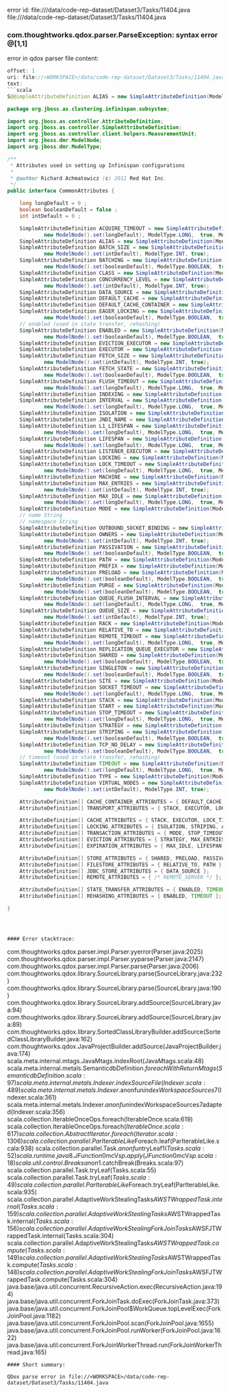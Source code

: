 error id: file://<WORKSPACE>/data/code-rep-dataset/Dataset3/Tasks/11404.java
file://<WORKSPACE>/data/code-rep-dataset/Dataset3/Tasks/11404.java
### com.thoughtworks.qdox.parser.ParseException: syntax error @[1,1]

error in qdox parser
file content:
```java
offset: 1
uri: file://<WORKSPACE>/data/code-rep-dataset/Dataset3/Tasks/11404.java
text:
```scala
S@@impleAttributeDefinition ALIAS = new SimpleAttributeDefinition(ModelKeys.ALIAS, ModelType.LIST, true);

package org.jboss.as.clustering.infinispan.subsystem;

import org.jboss.as.controller.AttributeDefinition;
import org.jboss.as.controller.SimpleAttributeDefinition;
import org.jboss.as.controller.client.helpers.MeasurementUnit;
import org.jboss.dmr.ModelNode;
import org.jboss.dmr.ModelType;

/**
 * Attributes used in setting up Infinispan configurations
 *
 * @author Richard Achmatowicz (c) 2011 Red Hat Inc.
 */
public interface CommonAttributes {

    long longDefault = 0 ;
    boolean booleanDefault = false ;
    int intDefault = 0 ;

    SimpleAttributeDefinition ACQUIRE_TIMEOUT = new SimpleAttributeDefinition(ModelKeys.ACQUIRE_TIMEOUT,
            new ModelNode().set(longDefault), ModelType.LONG,  true, MeasurementUnit.MILLISECONDS);
    SimpleAttributeDefinition ALIAS = new SimpleAttributeDefinition(ModelKeys.ALIAS, ModelType.STRING, true);
    SimpleAttributeDefinition BATCH_SIZE = new SimpleAttributeDefinition(ModelKeys.BATCH_SIZE,
            new ModelNode().set(intDefault), ModelType.INT, true);
    SimpleAttributeDefinition BATCHING = new SimpleAttributeDefinition(ModelKeys.BATCHING,
            new ModelNode().set(booleanDefault), ModelType.BOOLEAN,  true);
    SimpleAttributeDefinition CLASS = new SimpleAttributeDefinition(ModelKeys.CLASS, ModelType.STRING, true);
    SimpleAttributeDefinition CONCURRENCY_LEVEL = new SimpleAttributeDefinition(ModelKeys.CONCURRENCY_LEVEL,
            new ModelNode().set(intDefault), ModelType.INT, true);
    SimpleAttributeDefinition DATA_SOURCE = new SimpleAttributeDefinition(ModelKeys.DATASOURCE, ModelType.STRING, true);
    SimpleAttributeDefinition DEFAULT_CACHE = new SimpleAttributeDefinition(ModelKeys.DEFAULT_CACHE, ModelType.STRING, true);
    SimpleAttributeDefinition DEFAULT_CACHE_CONTAINER = new SimpleAttributeDefinition(ModelKeys.DEFAULT_CACHE_CONTAINER, ModelType.STRING, true);
    SimpleAttributeDefinition EAGER_LOCKING = new SimpleAttributeDefinition(ModelKeys.EAGER_LOCKING,
            new ModelNode().set(booleanDefault), ModelType.BOOLEAN,  true);
    // enabled (used in state transfer, rehashing)
    SimpleAttributeDefinition ENABLED = new SimpleAttributeDefinition(ModelKeys.ENABLED,
            new ModelNode().set(booleanDefault), ModelType.BOOLEAN,  true);
    SimpleAttributeDefinition EVICTION_EXECUTOR = new SimpleAttributeDefinition(ModelKeys.EVICTION_EXECUTOR, ModelType.STRING, true);
    SimpleAttributeDefinition EXECUTOR = new SimpleAttributeDefinition(ModelKeys.EXECUTOR, ModelType.STRING, true);
    SimpleAttributeDefinition FETCH_SIZE = new SimpleAttributeDefinition(ModelKeys.FETCH_SIZE,
            new ModelNode().set(intDefault), ModelType.INT, true);
    SimpleAttributeDefinition FETCH_STATE = new SimpleAttributeDefinition(ModelKeys.FETCH_STATE,
            new ModelNode().set(booleanDefault), ModelType.BOOLEAN,  true);
    SimpleAttributeDefinition FLUSH_TIMEOUT = new SimpleAttributeDefinition(ModelKeys.FLUSH_TIMEOUT,
            new ModelNode().set(longDefault), ModelType.LONG,  true, MeasurementUnit.MILLISECONDS);
    SimpleAttributeDefinition INDEXING = new SimpleAttributeDefinition(ModelKeys.INDEXING, ModelType.STRING, true);
    SimpleAttributeDefinition INTERVAL = new SimpleAttributeDefinition(ModelKeys.INTERVAL,
            new ModelNode().set(longDefault), ModelType.LONG,  true, MeasurementUnit.MILLISECONDS);
    SimpleAttributeDefinition ISOLATION = new SimpleAttributeDefinition(ModelKeys.ISOLATION, ModelType.STRING, true);
    SimpleAttributeDefinition JNDI_NAME = new SimpleAttributeDefinition(ModelKeys.JNDI_NAME, ModelType.STRING, true);
    SimpleAttributeDefinition L1_LIFESPAN = new SimpleAttributeDefinition(ModelKeys.L1_LIFESPAN,
            new ModelNode().set(longDefault), ModelType.LONG,  true, MeasurementUnit.MILLISECONDS);
    SimpleAttributeDefinition LIFESPAN = new SimpleAttributeDefinition(ModelKeys.LIFESPAN,
            new ModelNode().set(longDefault), ModelType.LONG,  true, MeasurementUnit.MILLISECONDS);
    SimpleAttributeDefinition LISTENER_EXECUTOR = new SimpleAttributeDefinition(ModelKeys.LISTENER_EXECUTOR, ModelType.STRING, true);
    SimpleAttributeDefinition LOCKING = new SimpleAttributeDefinition(ModelKeys.LOCKING, ModelType.STRING, true);
    SimpleAttributeDefinition LOCK_TIMEOUT = new SimpleAttributeDefinition(ModelKeys.LOCK_TIMEOUT,
            new ModelNode().set(longDefault), ModelType.LONG,  true, MeasurementUnit.MILLISECONDS);
    SimpleAttributeDefinition MACHINE = new SimpleAttributeDefinition(ModelKeys.MACHINE, ModelType.STRING, true);
    SimpleAttributeDefinition MAX_ENTRIES = new SimpleAttributeDefinition(ModelKeys.MAX_ENTRIES,
            new ModelNode().set(intDefault), ModelType.INT, true);
    SimpleAttributeDefinition MAX_IDLE = new SimpleAttributeDefinition(ModelKeys.MAX_IDLE,
            new ModelNode().set(longDefault), ModelType.LONG,  true, MeasurementUnit.MILLISECONDS);
    SimpleAttributeDefinition MODE = new SimpleAttributeDefinition(ModelKeys.MODE, ModelType.STRING, true);
    // name String
    // namespace String
    SimpleAttributeDefinition OUTBOUND_SOCKET_BINDING = new SimpleAttributeDefinition(ModelKeys.OUTBOUND_SOCKET_BINDING, ModelType.STRING, true);
    SimpleAttributeDefinition OWNERS = new SimpleAttributeDefinition(ModelKeys.OWNERS,
            new ModelNode().set(intDefault), ModelType.INT, true);
    SimpleAttributeDefinition PASSIVATION = new SimpleAttributeDefinition(ModelKeys.PASSIVATION,
            new ModelNode().set(booleanDefault), ModelType.BOOLEAN,  true);
    SimpleAttributeDefinition PATH = new SimpleAttributeDefinition(ModelKeys.PATH, ModelType.STRING, true);
    SimpleAttributeDefinition PREFIX = new SimpleAttributeDefinition(ModelKeys.PREFIX, ModelType.STRING, true);
    SimpleAttributeDefinition PRELOAD = new SimpleAttributeDefinition(ModelKeys.PRELOAD,
            new ModelNode().set(booleanDefault), ModelType.BOOLEAN,  true);
    SimpleAttributeDefinition PURGE = new SimpleAttributeDefinition(ModelKeys.PURGE,
            new ModelNode().set(booleanDefault), ModelType.BOOLEAN,  true);
    SimpleAttributeDefinition QUEUE_FLUSH_INTERVAL = new SimpleAttributeDefinition(ModelKeys.QUEUE_FLUSH_INTERVAL,
            new ModelNode().set(longDefault), ModelType.LONG,  true, MeasurementUnit.MILLISECONDS);
    SimpleAttributeDefinition QUEUE_SIZE = new SimpleAttributeDefinition(ModelKeys.QUEUE_SIZE,
            new ModelNode().set(intDefault), ModelType.INT, true);
    SimpleAttributeDefinition RACK = new SimpleAttributeDefinition(ModelKeys.RACK, ModelType.STRING, true);
    SimpleAttributeDefinition RELATIVE_TO = new SimpleAttributeDefinition(ModelKeys.RELATIVE_TO, ModelType.STRING, true);
    SimpleAttributeDefinition REMOTE_TIMEOUT = new SimpleAttributeDefinition(ModelKeys.REMOTE_TIMEOUT,
            new ModelNode().set(longDefault), ModelType.LONG,  true, MeasurementUnit.MILLISECONDS);
    SimpleAttributeDefinition REPLICATION_QUEUE_EXECUTOR = new SimpleAttributeDefinition(ModelKeys.REPLICATION_QUEUE_EXECUTOR, ModelType.STRING, true);
    SimpleAttributeDefinition SHARED = new SimpleAttributeDefinition(ModelKeys.SHARED,
            new ModelNode().set(booleanDefault), ModelType.BOOLEAN,  true);
    SimpleAttributeDefinition SINGLETON = new SimpleAttributeDefinition(ModelKeys.SINGLETON,
            new ModelNode().set(booleanDefault), ModelType.BOOLEAN,  true);
    SimpleAttributeDefinition SITE = new SimpleAttributeDefinition(ModelKeys.SITE, ModelType.STRING, true);
    SimpleAttributeDefinition SOCKET_TIMEOUT = new SimpleAttributeDefinition(ModelKeys.SOCKET_TIMEOUT,
            new ModelNode().set(longDefault), ModelType.LONG,  true, MeasurementUnit.MILLISECONDS);
    SimpleAttributeDefinition STACK = new SimpleAttributeDefinition(ModelKeys.STACK, ModelType.STRING, true);
    SimpleAttributeDefinition START = new SimpleAttributeDefinition(ModelKeys.START, ModelType.STRING, true);
    SimpleAttributeDefinition STOP_TIMEOUT = new SimpleAttributeDefinition(ModelKeys.STOP_TIMEOUT,
            new ModelNode().set(longDefault), ModelType.LONG,  true, MeasurementUnit.MILLISECONDS);
    SimpleAttributeDefinition STRATEGY = new SimpleAttributeDefinition(ModelKeys.STRATEGY, ModelType.STRING, true);
    SimpleAttributeDefinition STRIPING = new SimpleAttributeDefinition(ModelKeys.STRIPING,
            new ModelNode().set(booleanDefault), ModelType.BOOLEAN,  true);
    SimpleAttributeDefinition TCP_NO_DELAY = new SimpleAttributeDefinition(ModelKeys.TCP_NO_DELAY,
            new ModelNode().set(booleanDefault), ModelType.BOOLEAN,  true);
    // timeout (used in state transfer, rehashing)
    SimpleAttributeDefinition TIMEOUT = new SimpleAttributeDefinition(ModelKeys.TIMEOUT,
            new ModelNode().set(longDefault), ModelType.LONG,  true, MeasurementUnit.MILLISECONDS);
    SimpleAttributeDefinition TYPE = new SimpleAttributeDefinition(ModelKeys.TYPE, ModelType.STRING, true);
    SimpleAttributeDefinition VIRTUAL_NODES = new SimpleAttributeDefinition(ModelKeys.VIRTUAL_NODES,
            new ModelNode().set(intDefault), ModelType.INT, true);

    AttributeDefinition[] CACHE_CONTAINER_ATTRIBUTES = { DEFAULT_CACHE, JNDI_NAME, LISTENER_EXECUTOR, EVICTION_EXECUTOR, REPLICATION_QUEUE_EXECUTOR, ALIAS };
    AttributeDefinition[] TRANSPORT_ATTRIBUTES = { STACK, EXECUTOR, LOCK_TIMEOUT, SITE, RACK, MACHINE  };

    AttributeDefinition[] CACHE_ATTRIBUTES = { STACK, EXECUTOR, LOCK_TIMEOUT, SITE, RACK, MACHINE  };
    AttributeDefinition[] LOCKING_ATTRIBUTES = { ISOLATION, STRIPING, ACQUIRE_TIMEOUT, CONCURRENCY_LEVEL  };
    AttributeDefinition[] TRANSACTION_ATTRIBUTES = { MODE, STOP_TIMEOUT, EAGER_LOCKING  };
    AttributeDefinition[] EVICTION_ATTRIBUTES = { STRATEGY, MAX_ENTRIES };
    AttributeDefinition[] EXPIRATION_ATTRIBUTES = { MAX_IDLE, LIFESPAN, INTERVAL };

    AttributeDefinition[] STORE_ATTRIBUTES = { SHARED, PRELOAD, PASSIVATION, FETCH_STATE, PURGE, SINGLETON /* PROPERTY */};
    AttributeDefinition[] FILESTORE_ATTRIBUTES = { RELATIVE_TO, PATH };
    AttributeDefinition[] JDBC_STORE_ATTRIBUTES = { DATA_SOURCE };
    AttributeDefinition[] REMOTE_ATTRIBUTES = { /* REMOTE_SERVER */ };

    AttributeDefinition[] STATE_TRANSFER_ATTRIBUTES = { ENABLED, TIMEOUT, FLUSH_TIMEOUT };
    AttributeDefinition[] REHASHING_ATTRIBUTES = { ENABLED, TIMEOUT };

}
```

```



#### Error stacktrace:

```
com.thoughtworks.qdox.parser.impl.Parser.yyerror(Parser.java:2025)
	com.thoughtworks.qdox.parser.impl.Parser.yyparse(Parser.java:2147)
	com.thoughtworks.qdox.parser.impl.Parser.parse(Parser.java:2006)
	com.thoughtworks.qdox.library.SourceLibrary.parse(SourceLibrary.java:232)
	com.thoughtworks.qdox.library.SourceLibrary.parse(SourceLibrary.java:190)
	com.thoughtworks.qdox.library.SourceLibrary.addSource(SourceLibrary.java:94)
	com.thoughtworks.qdox.library.SourceLibrary.addSource(SourceLibrary.java:89)
	com.thoughtworks.qdox.library.SortedClassLibraryBuilder.addSource(SortedClassLibraryBuilder.java:162)
	com.thoughtworks.qdox.JavaProjectBuilder.addSource(JavaProjectBuilder.java:174)
	scala.meta.internal.mtags.JavaMtags.indexRoot(JavaMtags.scala:48)
	scala.meta.internal.metals.SemanticdbDefinition$.foreachWithReturnMtags(SemanticdbDefinition.scala:97)
	scala.meta.internal.metals.Indexer.indexSourceFile(Indexer.scala:489)
	scala.meta.internal.metals.Indexer.$anonfun$indexWorkspaceSources$7(Indexer.scala:361)
	scala.meta.internal.metals.Indexer.$anonfun$indexWorkspaceSources$7$adapted(Indexer.scala:356)
	scala.collection.IterableOnceOps.foreach(IterableOnce.scala:619)
	scala.collection.IterableOnceOps.foreach$(IterableOnce.scala:617)
	scala.collection.AbstractIterator.foreach(Iterator.scala:1306)
	scala.collection.parallel.ParIterableLike$Foreach.leaf(ParIterableLike.scala:938)
	scala.collection.parallel.Task.$anonfun$tryLeaf$1(Tasks.scala:52)
	scala.runtime.java8.JFunction0$mcV$sp.apply(JFunction0$mcV$sp.scala:18)
	scala.util.control.Breaks$$anon$1.catchBreak(Breaks.scala:97)
	scala.collection.parallel.Task.tryLeaf(Tasks.scala:55)
	scala.collection.parallel.Task.tryLeaf$(Tasks.scala:49)
	scala.collection.parallel.ParIterableLike$Foreach.tryLeaf(ParIterableLike.scala:935)
	scala.collection.parallel.AdaptiveWorkStealingTasks$AWSTWrappedTask.internal(Tasks.scala:159)
	scala.collection.parallel.AdaptiveWorkStealingTasks$AWSTWrappedTask.internal$(Tasks.scala:156)
	scala.collection.parallel.AdaptiveWorkStealingForkJoinTasks$AWSFJTWrappedTask.internal(Tasks.scala:304)
	scala.collection.parallel.AdaptiveWorkStealingTasks$AWSTWrappedTask.compute(Tasks.scala:149)
	scala.collection.parallel.AdaptiveWorkStealingTasks$AWSTWrappedTask.compute$(Tasks.scala:148)
	scala.collection.parallel.AdaptiveWorkStealingForkJoinTasks$AWSFJTWrappedTask.compute(Tasks.scala:304)
	java.base/java.util.concurrent.RecursiveAction.exec(RecursiveAction.java:194)
	java.base/java.util.concurrent.ForkJoinTask.doExec(ForkJoinTask.java:373)
	java.base/java.util.concurrent.ForkJoinPool$WorkQueue.topLevelExec(ForkJoinPool.java:1182)
	java.base/java.util.concurrent.ForkJoinPool.scan(ForkJoinPool.java:1655)
	java.base/java.util.concurrent.ForkJoinPool.runWorker(ForkJoinPool.java:1622)
	java.base/java.util.concurrent.ForkJoinWorkerThread.run(ForkJoinWorkerThread.java:165)
```
#### Short summary: 

QDox parse error in file://<WORKSPACE>/data/code-rep-dataset/Dataset3/Tasks/11404.java